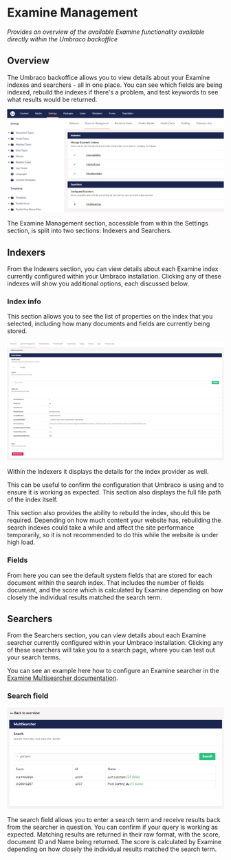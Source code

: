 # Examine Management

_Provides an overview of the available Examine functionality available directly within the Umbraco backoffice_

## Overview

The Umbraco backoffice allows you to view details about your Examine indexes and searchers - all in one place. You can see which fields are being indexed, rebuild the indexes if there's a problem, and test keywords to see what results would be returned.

![Examine Management within the Developer section](../../../../../10/umbraco-cms/reference/searching/examine/images/overview-examine.png)

The Examine Management section, accessible from within the Settings section, is split into two sections: Indexers and Searchers.

## Indexers

From the Indexers section, you can view details about each Examine index currently configured within your Umbraco installation. Clicking any of these indexes will show you additional options, each discussed below.

### Index info

This section allows you to see the list of properties on the index that you selected, including how many documents and fields are currently being stored.

![Rebuild Index within Examine Management](../../../../../10/umbraco-cms/reference/searching/examine/images/External-indexes-v10.png)

Within the Indexers it displays the details for the index provider as well.

This can be useful to confirm the configuration that Umbraco is using and to ensure it is working as expected. This section also displays the full file path of the index itself.

This section also provides the ability to rebuild the index, should this be required. Depending on how much content your website has, rebuilding the search indexes could take a while and affect the site performance temporarily, so it is not recommended to do this while the website is under high load.

### Fields

From here you can see the default system fields that are stored for each document within the search index. That includes the number of fields document, and the score which is calculated by Examine depending on how closely the individual results matched the search term.

## Searchers

From the Searchers section, you can view details about each Examine searcher currently configured within your Umbraco installation. Clicking any of these searchers will take you to a search page, where you can test out your search terms.

You can see an example here how to configure an Examine searcher in the [Examine Multisearcher documentation](pdfindex-multisearcher.md#multi-index-searchers).

### Search field

![Search field for custom searcher within Examine Management](../../../../../10/umbraco-cms/reference/searching/examine/images/examine-management-search-field.png)

The search field allows you to enter a search term and receive results back from the searcher in question. You can confirm if your query is working as expected. Matching results are returned in their raw format, with the score, document ID and Name being returned. The score is calculated by Examine depending on how closely the individual results matched the search term.
